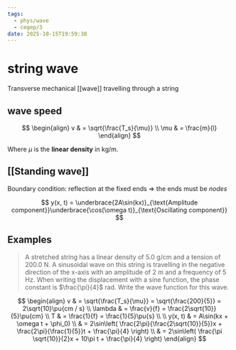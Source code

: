 ```yaml
---
tags:
  - phys/wave
  - cegep/3
date: 2025-10-15T19:59:38
---
```


# string wave

Transverse mechanical [[wave]] travelling through a string

## wave speed

$$
\begin{align}
v & = \sqrt{\frac{T_s}{\mu}} \\
\mu & = \frac{m}{l}
\end{align}
$$

Where $\mu$ is the **linear density** in kg/m.

## [[Standing wave]]

Boundary condition: reflection at the fixed ends => the ends must be *nodes* 

$$
y(x, t) = \underbrace{2A\sin(kx)}_{\text{Amplitude component}}\underbrace{\cos(\omega t)}_{\text{Oscillating component}}
$$

## Examples

> A stretched string has a linear density of 5.0 g/cm and a tension of 200.0 N. A sinusoidal wave on this string is travelling in the negative direction of the x-axis with an amplitude of 2 m and a frequency of 5 Hz. When writing the displacement with a sine function, the phase constant is $\frac{\pi}{4}$ rad.
> Write the wave function for this wave.

$$
\begin{align}
v & = \sqrt{\frac{T_s}{\mu}} = \sqrt{\frac{200}{5}} = 2\sqrt{10}\pu{cm / s} \\
\lambda & = \frac{v}{f} = \frac{2\sqrt{10}}{5}\pu{cm} \\
T & = \frac{1}{f} = \frac{1}{5}\pu{s} \\
 \\
y(x, t) & = A\sin(kx + \omega t + \phi_0) \\
 & = 2\sin\left( \frac{2\pi}{\frac{2\sqrt{10}}{5}}x + \frac{2\pi}{\frac{1}{5}}t + \frac{\pi}{4} \right) \\
 & = 2\sin\left( \frac{\pi \sqrt{10}}{2}x + 10\pi t + \frac{\pi}{4} \right)
\end{align}
$$